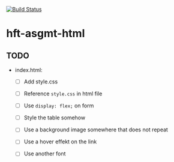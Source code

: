 [![Build Status](https://travis-ci.org/hft-stuttgart-ipr-assignments/hft-asgmt-css.svg?branch=master)](https://travis-ci.org/hft-stuttgart-ipr-assignments/hft-asgmt-css)

# hft-asgmt-html

## TODO
- index.html:
  - [ ] Add style.css
  - [ ] Reference `style.css` in html file
  - [ ] Use `display: flex;` on form
  - [ ] Style the table somehow
  - [ ] Use a background image somewhere that does not repeat
  - [ ] Use a hover effekt on the link
  - [ ] Use another font

